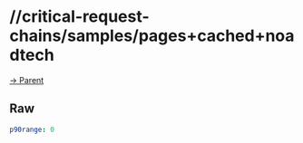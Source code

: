 
# //critical-request-chains/samples/pages+cached+noadtech

[→ Parent](../..)


## Raw


```yaml
p90range: 0

```

